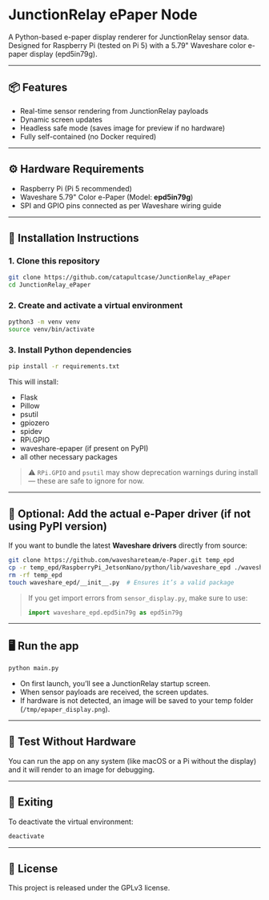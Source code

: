 # JunctionRelay ePaper Node

A Python-based e-paper display renderer for JunctionRelay sensor data. Designed for Raspberry Pi (tested on Pi 5) with a 5.79" Waveshare color e-paper display (epd5in79g).

---

## 📦 Features

- Real-time sensor rendering from JunctionRelay payloads
- Dynamic screen updates
- Headless safe mode (saves image for preview if no hardware)
- Fully self-contained (no Docker required)

---

## ⚙️ Hardware Requirements

- Raspberry Pi (Pi 5 recommended)
- Waveshare 5.79" Color e-Paper (Model: **epd5in79g**)
- SPI and GPIO pins connected as per Waveshare wiring guide

---

## 🚀 Installation Instructions

### 1. Clone this repository

```bash
git clone https://github.com/catapultcase/JunctionRelay_ePaper
cd JunctionRelay_ePaper
```

### 2. Create and activate a virtual environment

```bash
python3 -m venv venv
source venv/bin/activate
```

### 3. Install Python dependencies

```bash
pip install -r requirements.txt
```

This will install:
- Flask
- Pillow
- psutil
- gpiozero
- spidev
- RPi.GPIO
- waveshare-epaper (if present on PyPI)
- all other necessary packages

> ⚠️ `RPi.GPIO` and `psutil` may show deprecation warnings during install — these are safe to ignore for now.

---

## 📁 Optional: Add the actual e-Paper driver (if not using PyPI version)

If you want to bundle the latest **Waveshare drivers** directly from source:

```bash
git clone https://github.com/waveshareteam/e-Paper.git temp_epd
cp -r temp_epd/RaspberryPi_JetsonNano/python/lib/waveshare_epd ./waveshare_epd
rm -rf temp_epd
touch waveshare_epd/__init__.py  # Ensures it’s a valid package
```

> If you get import errors from `sensor_display.py`, make sure to use:
> ```python
> import waveshare_epd.epd5in79g as epd5in79g
> ```

---

## 🖥️ Run the app

```bash
python main.py
```

- On first launch, you’ll see a JunctionRelay startup screen.
- When sensor payloads are received, the screen updates.
- If hardware is not detected, an image will be saved to your temp folder (`/tmp/epaper_display.png`).

---

## 🧪 Test Without Hardware

You can run the app on any system (like macOS or a Pi without the display) and it will render to an image for debugging.

---

## 🛑 Exiting

To deactivate the virtual environment:

```bash
deactivate
```

---

## 📜 License

This project is released under the GPLv3 license.
